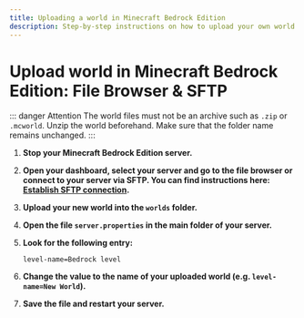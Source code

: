 ```yaml
---
title: Uploading a world in Minecraft Bedrock Edition
description: Step-by-step instructions on how to upload your own world in Minecraft Bedrock Edition and configure the server correctly.
---
```


# Upload world in Minecraft Bedrock Edition: File Browser & SFTP

::: danger Attention
The world files must not be an archive such as ```.zip``` or ```.mcworld```. Unzip the world beforehand. Make sure that the folder name remains unchanged.
:::

1. <strong>Stop your Minecraft Bedrock Edition server.</strong>

2. <strong>Open your dashboard, select your server and go to the file browser **or** connect to your server via SFTP. You can find instructions here: [Establish SFTP connection](../establish-sftp-connection.md).</strong>

3. <strong>Upload your new world into the ```worlds``` folder.</strong>

4. <strong>Open the file ```server.properties``` in the main folder of your server.</strong>

5. <strong>Look for the following entry:</strong>

    ```
    level-name=Bedrock level
    ```

6. <strong>Change the value to the name of your uploaded world (e.g. ```level-name=New World```).</strong>

7. <strong>Save the file and restart your server.</strong>